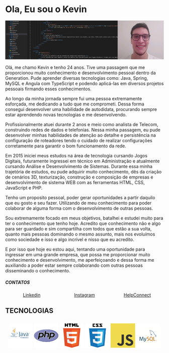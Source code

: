 # Ola, Eu sou o Kevin 

![alt text](img/banner.png)

Olá, me chamo Kevin e tenho 24 anos. Tive uma passagem que me proporcionou muito conhecimento e desenvolvimento pessoal dentro da Generation. Pude aprender diversas tecnologias como: Java, Spring, MySQL e Angula com TypeScript e podendo aplicá-las em diversos projetos pessoais firmando esses conhecimentos.

Ao longo da minha jornada sempre fui uma pessoa extremamente esforçada, me dedicando a tudo que me comprometi. Dessa forma consegui desenvolver uma habilidade de autodidata, procurando sempre estar aprendendo novas tecnologias e me desenvolvendo. 

Profissionalmente atuei durante 2 anos e meio como analista de Telecom, construindo redes de dados e telefonias. Nessa minha passagem, eu pude desenvolver minhas habilidades de atenção ao detalhe e persistência na configuração de roteadores tendo o cuidado de realizar configurações corretamente para garantir o bom funcionamento da rede.

Em 2015 iniciei meus estudos na área de tecnologia cursando Jogos Digitais, futuramente ingressei em técnico em Administração e atualmente cursando Análise e Desenvolvimento de Sistemas. Durante essa minha trajetória de estudos, eu pude adquirir muito conhecimento, dês da criação de cenários 3D, texturização, construção e composição de empresas e desenvolvimento de sistema WEB com as ferramentas HTML, CSS, JavaScript e PHP.

Tenho um proposito pessoal, poder gerar oportunidades a partir daquilo que eu gosto e seu fazer. Utilizando de meu conhecimento para poder colaborar de alguma forma com o desenvolvimento de outras pessoas. 

Sou extremamente focado em meus objetivos, batalhei e estudei muito para ter o conhecimento que tenho hoje. Acredito que conhecimento não e algo para ser guardado e sim compartilha com todos que estão a sua volta, quanto mais pessoas dominando o mesmo assunto, mais nos evoluímos como sociedade e isso e algo incrível e nisso que eu acredito.

E por isso que hoje eu estou aqui, tentando uma oportunidade para ingressar em uma grande empresa, que possa me proporcionar muito conhecimento e desenvolvimento, me aperfeiçoando e dessa forma me auxiliando a poder estar sempre colaborando com outras pessoas disseminando o conhecimento.

##### CONTATOS

<div style="display: flex; align-items: center; justify-content: space-between;">
    <a style="width: 33.3333%; text-align: center;" href="https://www.linkedin.com/in/kevin-alec-neri-lazzarotto-72a781137/">Linkedin</a>
    <a style="width: 33.3333%; text-align: center;" href="https://www.instagram.com/clmkevin/?hl=pt-br">Instagram</a>
    <a style="width: 33.3333%; text-align: center;" href="https://helpconnect.com.br/framework">HelpConnect</a>
</div>

## TECNOLOGIAS

<div style="display: flex; align-items: center; justify-content: space-between; width: 96%; height: auto; padding: 2%;">
    <img width="16%" height="auto" src="https://raw.githubusercontent.com/github/explore/80688e429a7d4ef2fca1e82350fe8e3517d3494d/topics/java/java.png">
    <img width="16%" height="auto" src="https://raw.githubusercontent.com/github/explore/80688e429a7d4ef2fca1e82350fe8e3517d3494d/topics/php/php.png">
    <img width="16%" height="auto" src="https://raw.githubusercontent.com/github/explore/80688e429a7d4ef2fca1e82350fe8e3517d3494d/topics/html/html.png">
    <img width="16%" height="auto" src="https://raw.githubusercontent.com/github/explore/80688e429a7d4ef2fca1e82350fe8e3517d3494d/topics/css/css.png">
    <img width="16%" height="auto" src="https://raw.githubusercontent.com/github/explore/80688e429a7d4ef2fca1e82350fe8e3517d3494d/topics/javascript/javascript.png">
    <img width="16%" height="auto" src="https://raw.githubusercontent.com/github/explore/80688e429a7d4ef2fca1e82350fe8e3517d3494d/topics/mysql/mysql.png">
</div>
